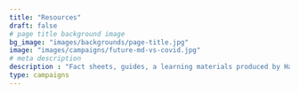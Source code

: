 ```yaml
---
title: "Resources"
draft: false
# page title background image
bg_image: "images/backgrounds/page-title.jpg"
image: "images/campaigns/future-md-vs-covid.jpg"
# meta description
description : "Fact sheets, guides, a learning materials produced by Harvard Medical Students."
type: campaigns
---
```

